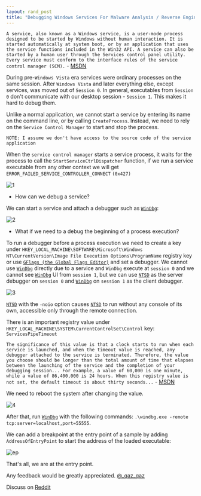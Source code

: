 ```yaml
---
layout: rand_post
title: "Debugging Windows Services For Malware Analysis / Reverse Engineering"
---
```


`A service, also known as a Windows service, is a user-mode process designed to be started by Windows without human interaction. It is started automatically at system boot, or by an application that uses the service functions included in the Win32 API. A service can also be started by a human user through the Services control panel utility. Every service must conform to the interface rules of the service control manager (SCM).` - [MSDN](https://docs.microsoft.com/en-us/windows-hardware/drivers/debugger/debugging-a-service-application)

During pre-`Windows Vista` era services were ordinary processes on the same session. After `Windows Vista` and later everything else, except services,  was moved out of `Session 0`. In general, executables from `Session 0` don't communicate with our desktop session - `Session 1`. This makes it hard to debug them.

Unlike a normal application, we cannot start a service by entering its name on the command line, or by calling `CreateProcess`. Instead, we need to rely on the `Service Control Manager` to start and stop the process.

`NOTE: I assume we don't have access to the source code of the service application`

When the `service control manager` starts a service process, it waits for the process to call the `StartServiceCtrlDispatcher` function, if we run a service executable from any other context we will get `ERROR_FAILED_SERVICE_CONTROLLER_CONNECT` `(0x427)`

![1](https://user-images.githubusercontent.com/16405698/39088572-056a5f58-45a4-11e8-8752-861942246bd4.png)

* How can we debug a service?

We can start a service and attach a debugger such as [`WinDbg`](https://docs.microsoft.com/en-us/windows-hardware/drivers/debugger/debugger-download-tools):

![2](https://user-images.githubusercontent.com/16405698/39088573-058f998a-45a4-11e8-920d-ac351e006496.png)

* What if we need to a debug the beginning of a process execution?

To run a debugger before a process execution we need to create a key under `HKEY_LOCAL_MACHINE\SOFTWARE\Microsoft\Windows NT\CurrentVersion\Image File Execution Options\ProgramName` registry key or use [`GFlags (the Global Flags Editor)`](https://docs.microsoft.com/en-us/windows-hardware/drivers/debugger/gflags) and set a debugger.
We cannot use [`WinDbg`](https://docs.microsoft.com/en-us/windows-hardware/drivers/debugger/debugger-download-tools) directly due to a service and `WinDbg` execute at `session 0` and we cannot see [`WinDbg`](https://docs.microsoft.com/en-us/windows-hardware/drivers/debugger/debugger-download-tools) UI from `session 1`, but we can use [`NTSD`](https://docs.microsoft.com/en-us/windows-hardware/drivers/debugger/debugging-using-cdb-and-ntsd) as the server debugger on `session 0` and [`WinDbg`](https://docs.microsoft.com/en-us/windows-hardware/drivers/debugger/debugger-download-tools) on `session 1` as the client debugger.

![3](https://user-images.githubusercontent.com/16405698/39088575-05b5b6c4-45a4-11e8-8d38-46799d294ff9.PNG)

[`NTSD`](https://docs.microsoft.com/en-us/windows-hardware/drivers/debugger/debugging-using-cdb-and-ntsd) with the `-noio` option causes [`NTSD`](https://docs.microsoft.com/en-us/windows-hardware/drivers/debugger/debugging-using-cdb-and-ntsd) to run without any console of its own, accessible only through the remote connection.

There is an important registry value under `HKEY_LOCAL_MACHINE\SYSTEM\CurrentControlSet\Control` key: `ServicesPipeTimeout`

`The significance of this value is that a clock starts to run when each service is launched, and when the timeout value is reached, any debugger attached to the service is terminated. Therefore, the value you choose should be longer than the total amount of time that elapses between the launching of the service and the completion of your debugging session... For example, a value of 60,000 is one minute, while a value of 86,400,000 is 24 hours. When this registry value is not set, the default timeout is about thirty seconds...` - [MSDN](https://docs.microsoft.com/en-us/windows-hardware/drivers/debugger/preparing-to-debug-the-service-application)

We need to reboot the system after changing the value.

![4](https://user-images.githubusercontent.com/16405698/39088576-05d8def6-45a4-11e8-8102-b1c40a55840d.PNG)

After that, run [`WinDbg`](https://docs.microsoft.com/en-us/windows-hardware/drivers/debugger/debugger-download-tools) with the following commands: `.\windbg.exe -remote tcp:server=localhost,port=55555`.

We can add a breakpoint at the entry point of a sample by adding `AddressOfEntryPoint` to start the address of the loaded executable:

![ep](https://user-images.githubusercontent.com/16405698/39088571-05447c66-45a4-11e8-9fff-d05307fa3231.PNG)

That's all, we are at the entry point.

Any feedback would be greatly appreciated. [@_qaz_qaz](https://twitter.com/_qaz_qaz)

Discuss on [Reddit](https://www.reddit.com/r/ReverseEngineering/comments/8dywlm/debugging_windows_services_for_malware_analysis/)